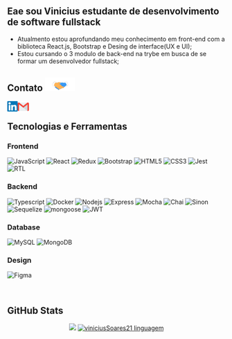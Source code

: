 ## Eae sou Vinicius estudante de desenvolvimento de software fullstack
- Atualmento estou aprofundando meu conhecimento em front-end com a biblioteca React.js, Bootstrap e Desing de interface(UX e UI);
- Estou cursando o 3 modulo de back-end na trybe em busca de se formar um desenvolvedor fullstack;

## Contato <img src="https://github.com/SatYu26/SatYu26/blob/master/Assets/Handshake.gif" height="32px">
  <a href="https://www.linkedin.com/in/vinicius-soares-864743243/">
    <img align="left" alt="Satyam Goyal | Linkedin" width="24px" src="https://github.com/SatYu26/SatYu26/blob/master/Assets/Linkedin.svg" />
  </a>
  <a href="mailto:viniciussoares72943@gmail.com">
    <img align="left" alt="Satyam Goyal | Gmail" width="26px" src="https://github.com/SatYu26/SatYu26/blob/master/Assets/Gmail.svg" />
  </a>
  <br />

## Tecnologias e Ferramentas

### Frontend
![JavaScript](https://img.shields.io/badge/-JavaScript-black?style=for-the-badge&logo=javascript)
![React](https://img.shields.io/badge/-React-black?style=for-the-badge&logo=react)
![Redux](https://img.shields.io/badge/-Redux-black?style=for-the-badge&logo=Redux&logoColor=593D88)
![Bootstrap](https://img.shields.io/badge/-Bootstrap-black?style=for-the-badge&logo=bootstrap)
![HTML5](https://img.shields.io/badge/-HTML5-black?style=for-the-badge&logo=html5&logoColor=orage)
![CSS3](https://img.shields.io/badge/-CSS3-black?style=for-the-badge&logo=css3&logoColor=blue)
![Jest](https://img.shields.io/badge/-Jest-black?style=for-the-badge&logo=Jest&logoColor=99425B)
![RTL](https://img.shields.io/badge/-RTL-black?style=for-the-badge)

### Backend
![Typescript](https://img.shields.io/badge/-Typescript-black?style=for-the-badge&logo=typescript)
![Docker](https://img.shields.io/badge/Docker-black?style=for-the-badge&logo=docker&logoColor=019BC6)
![Nodejs](https://img.shields.io/badge/-Nodejs-black?style=for-the-badge&logo=Node.js)
![Express](https://img.shields.io/badge/Express.js-000000?style=for-the-badge&logo=express&logoColor=white)
![Mocha](https://img.shields.io/badge/Mocha-black?style=for-the-badge&logo=Mocha&logoColor=8D6748)
![Chai](https://img.shields.io/badge/Chai-black?style=for-the-badge&logo=chai&logoColor=A30701)
![Sinon](https://img.shields.io/badge/-Sinon-black?style=for-the-badge)
![Sequelize](https://img.shields.io/badge/Sequelize-black?style=for-the-badge&logo=Sequelize&logoColor=52B0E7)
![mongoose](https://img.shields.io/badge/-Mongoose-black?style=for-the-badge)
![JWT](https://img.shields.io/badge/JWT-black?style=for-the-badge&logo=JSON%20web%20tokens&logoColor=white)


### Database

![MySQL](https://img.shields.io/badge/-MySQL-black?style=for-the-badge&logo=mysql)
![MongoDB](https://img.shields.io/badge/-MongoDB-black?style=for-the-badge&logo=mongodb)

### Design

![Figma](https://img.shields.io/badge/Figma-black?style=for-the-badge&logo=figma&logoColor=orage)

<br/>

## GitHub Stats
<div align="center">
  <a href="https://github.com/viniciusSoares21">


<div style="display: inline-block" align="colunm" painel>
  <a href="https://github.com/viniciusSoares21">
  <img height="165em" src="https://github-readme-stats.vercel.app/api?username=viniciusSoares21&show_icons=true&count_private=true&theme=dark&include_all_commits=true&theme=react&hide_border=true&title_color=4eb3de&text_color=eee9e5&bg_color=0D1117"/></a>
  <a href="https://github.com/viniciusSoares21/github-readme-stats"><img height="165em" alt="viniciusSoares21 linguagem" src="https://github-readme-stats.vercel.app/api/top-langs/?username=viniciusSoares21&langs_count=8&count_private=true&layout=compact&theme=react&hide_border=true&bg_color=0D1117"/>
	</a>
</div>
